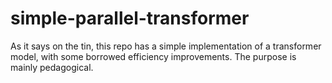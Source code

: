 # simple-parallel-transformer
As it says on the tin, this repo has a simple implementation of a transformer model, with some borrowed efficiency improvements. The purpose is mainly pedagogical.
